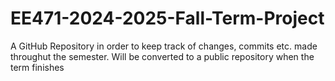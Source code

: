 # EE471-2024-2025-Fall-Term-Project
A GitHub Repository in order to keep track of changes, commits etc. made throughut the semester. Will be converted to a public repository when the term finishes

